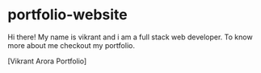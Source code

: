# portfolio-website  

Hi there! My name is vikrant and i am a full stack web developer. To know more about me checkout my portfolio.

[Vikrant Arora Portfolio]
